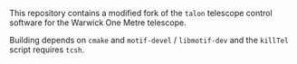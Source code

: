 This repository contains a modified fork of the `talon` telescope control software for the Warwick One Metre telescope.

Building depends on `cmake` and `motif-devel` / `libmotif-dev` and the `killTel` script requires `tcsh`.
